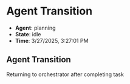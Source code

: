 # Agent Transition

- **Agent**: planning
- **State**: idle
- **Time**: 3/27/2025, 3:27:01 PM

## Agent Transition

Returning to orchestrator after completing task

